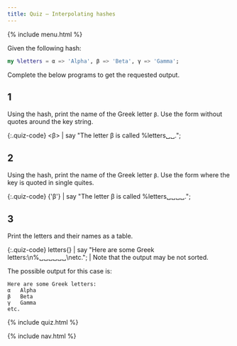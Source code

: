 ```yaml
---
title: Quiz — Interpolating hashes
---
```


{% include menu.html %}

Given the following hash:

```raku
my %letters = α => 'Alpha', β => 'Beta', γ => 'Gamma';
```

Complete the below programs to get the requested output.

## 1

Using the hash, print the name of the Greek letter `β`. Use the form without quotes around the key string.

{:.quiz-code}
&lt;β&gt; | say &quot;The letter β is called %letters␣␣.&quot;;

## 2

Using the hash, print the name of the Greek letter `β`. Use the form where the key is quoted in single quites.

{:.quiz-code}
{&apos;β&apos;} | say &quot;The letter β is called %letters␣␣␣␣.&quot;;


## 3

Print the letters and their names as a table.

{:.quiz-code}
letters{} | say &quot;Here are some Greek letters:\n%␣␣␣␣␣␣\netc.&quot;; | Note that the output may be not sorted.

The possible output for this case is:

    Here are some Greek letters:
    α	Alpha
    β	Beta
    γ	Gamma
    etc.

{% include quiz.html %}

{% include nav.html %}
